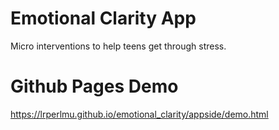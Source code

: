 # Emotional Clarity App
Micro interventions to help teens get through stress.

# Github Pages Demo
https://lrperlmu.github.io/emotional_clarity/appside/demo.html
